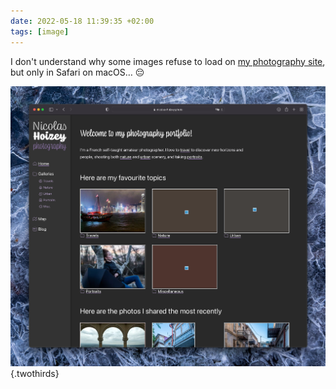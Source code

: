 ```yaml
---
date: 2022-05-18 11:39:35 +02:00
tags: [image]
---
```


I don't understand why some images refuse to load on [my photography site](https://nicolas-hoizey.photo/), but only in Safari on macOS… 😔

![Some images are not loaded in this page](nicolas-hoizey-photo-safari-broken-image.png){.twothirds}
